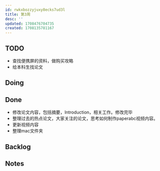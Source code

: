 ```yaml
---
id: rwkxbozzyjuxy8ecks7ud3l
title: 第3周
desc: ''
updated: 1708476704735
created: 1708135781167
---
```


## TODO

* 查找便携屏的资料，做购买攻略
* 给本科生找论文


## Doing



## Done
* 修改论文内容，包括摘要，Introduction，相关工作。修改完毕
* 整理过去的热点论文，大家关注的论文，思考如何制作paperabc视频内容。
* 更新视频内容
* 整理mac文件夹


## Backlog




## Notes


